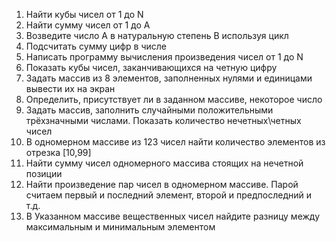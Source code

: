 1. Найти кубы чисел от 1 до N
2. Найти сумму чисел от 1 до А
3. Возведите число А в натуральную степень B используя цикл
4. Подсчитать сумму цифр в числе
5. Написать программу вычисления произведения чисел от 1 до N
6. Показать кубы чисел, заканчивающихся на четную цифру
7. Задать массив из 8 элементов, заполненных нулями и единицами вывести их на экран
8. Определить, присутствует ли в заданном массиве, некоторое число
9. Задать массив, заполнить случайными положительными трёхзначными числами. Показать количество нечетных\четных чисел
10. В одномерном массиве из 123 чисел найти количество элементов из отрезка [10,99]
11. Найти сумму чисел одномерного массива стоящих на нечетной позиции
12. Найти произведение пар чисел в одномерном массиве. Парой считаем первый и последний элемент, второй и предпоследний и т.д.
13. В Указанном массиве вещественных чисел найдите разницу между максимальным и минимальным элементом